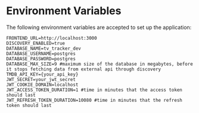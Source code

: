 # Environment Variables
The following environment variables are accepted to set up the application:
```.env
FRONTEND_URL=http://localhost:3000
DISCOVERY_ENABLED=true
DATABASE_NAME=tv_tracker_dev
DATABASE_USERNAME=postgres
DATABASE_PASSWORD=postgres
DATABASE_MAX_SIZE=9 #maximum size of the database in megabytes, before it stops fetching data from external api through discovery
TMDB_API_KEY={your_api_key}
JWT_SECRET=your_jwt_secret
JWT_COOKIE_DOMAIN=localhost
JWT_ACCESS_TOKEN_DURATION=1 #time in minutes that the access token should last
JWT_REFRESH_TOKEN_DURATION=10080 #time in minutes that the refresh token should last
```
